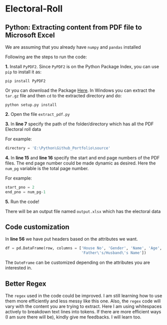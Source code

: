 # Electoral-Roll

Python: Extracting content from PDF file to Microsoft Excel
---
We are assuming that you already have `numpy` and `pandas` installed

Following are the steps to run the code:

**1.** Install `PyPDF2`. Since `PyPDF2` is on the Python Package Index, you can use `pip` to install it as:

```     
pip install PyPDF2
```
        
Or you can download the Package [Here](https://pypi.python.org/pypi/PyPDF2/). In Windows you can extract the `tar.gz` file and then `cd` to the extracted directory and do:
        
```     
python setup.py install
```

**2.** Open the file `extract_pdf.py`

**3.** In **line 7** specify the path of the folder/directory which has all the PDF Electoral roll data

For example:

```python 
directory = 'E:\Python\Github_Portfolio\source'
```

**4.** In **line 15** and **line 16** specify the start and end page numbers of the PDF files. The end page number could be made dynamic as desired. Here the `num_pg` variable is the total page number.

For example:

```python
start_pno = 2       
end_pno = num_pg-1
```

**5.** Run the code!


There will be an output file named `output.xlsx` which has the electoral data

Code customization
---
In **line 56** we have put headers based on the attributes we want.

```python
df = pd.DataFrame(row, columns = ['House No', 'Gender', 'Name', 'Age',
                                  'Father\'s/Husband\'s Name'])
```

The `DateFrame` can be customized depending on the attributes you are interested in.

Better Regex
---

The `regex` used in the code could be improved. I am still learning how to use them more efficiently and less messy like this one. Also, the `regex` code will vary with the content you are trying to extract. Here I am using whitespaces actively to breakdown text lines into tokens. If there are more efficient ways (I am sure there will be), kindly give me feedbacks. I will learn too.
